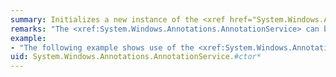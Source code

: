 ```yaml
---
summary: Initializes a new instance of the <xref href="System.Windows.Annotations.AnnotationService"></xref> class for use with a specified document viewing control.
remarks: "The <xref:System.Windows.Annotations.AnnotationService> can be used with the following document viewing controls:  \n  \n-   <xref:System.Windows.Controls.FlowDocumentReader>  \n  \n-   <xref:System.Windows.Controls.FlowDocumentScrollViewer>  \n  \n-   <xref:System.Windows.Controls.Primitives.DocumentViewerBase> derived subclasses  \n  \n    -   <xref:System.Windows.Controls.DocumentViewer>  \n  \n    -   <xref:System.Windows.Controls.FlowDocumentPageViewer>"
example:
- "The following example shows use of the <xref:System.Windows.Annotations.AnnotationService.%23ctor%2A> constructor.  \n  \n [!code-csharp[DocViewerAnnotationsXml#DocViewXmlStartAnnotations](~/samples/snippets/csharp/VS_Snippets_Wpf/DocViewerAnnotationsXml/CSharp/Window1.xaml.cs#docviewxmlstartannotations)]\n [!code-vb[DocViewerAnnotationsXml#DocViewXmlStartAnnotations](~/samples/snippets/visualbasic/VS_Snippets_Wpf/DocViewerAnnotationsXml/visualbasic/window1.xaml.vb#docviewxmlstartannotations)]"
uid: System.Windows.Annotations.AnnotationService.#ctor*
---
```

